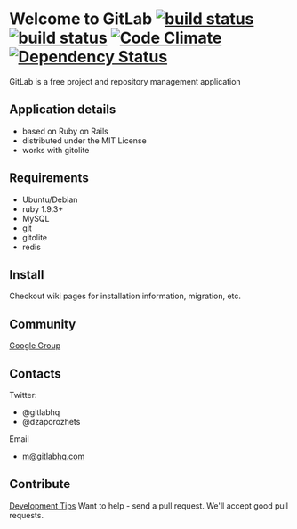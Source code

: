 # Welcome to GitLab [![build status](https://secure.travis-ci.org/gitlabhq/gitlabhq.png)](https://travis-ci.org/gitlabhq/gitlabhq) [![build status](https://secure.travis-ci.org/gitlabhq/grit.png)](https://travis-ci.org/gitlabhq/grit) [![Code Climate](https://codeclimate.com/badge.png)](https://codeclimate.com/github/gitlabhq/gitlabhq) [![Dependency Status](https://gemnasium.com/gitlabhq/gitlabhq.png)](https://gemnasium.com/gitlabhq/gitlabhq)

GitLab is a free project and repository management application


## Application details

* based on Ruby on Rails
* distributed under the MIT License
* works with gitolite

## Requirements

* Ubuntu/Debian
* ruby 1.9.3+
* MySQL
* git
* gitolite
* redis

## Install

Checkout wiki pages for installation information, migration, etc.

## Community

[Google Group](https://groups.google.com/group/gitlabhq)

## Contacts

Twitter:

 * @gitlabhq
 * @dzaporozhets 

Email

 * m@gitlabhq.com

## Contribute

[Development Tips](https://github.com/gitlabhq/gitlabhq/blob/master/doc/development.md)
Want to help - send a pull request.
We'll accept good pull requests.

